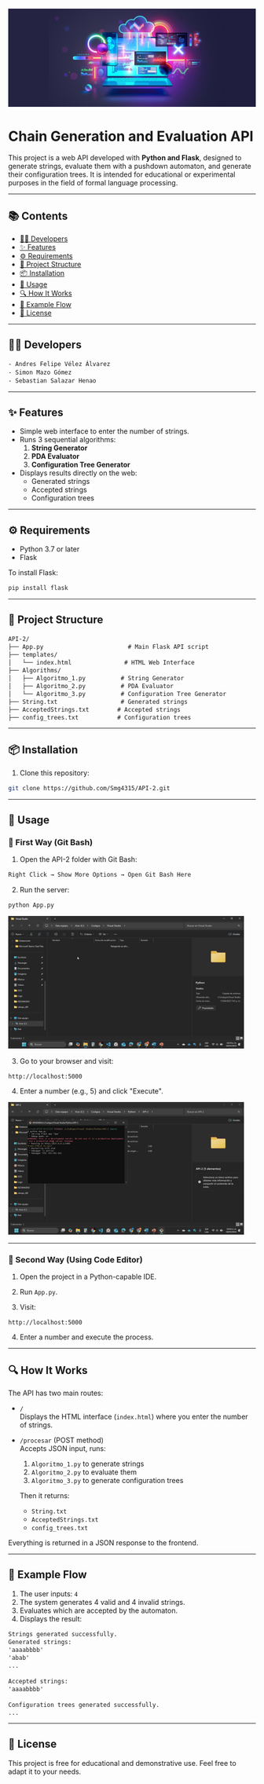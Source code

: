 
![Automata Banner](programacion.png)

# Chain Generation and Evaluation API

This project is a web API developed with **Python and Flask**, designed to generate strings, evaluate them with a pushdown automaton, and generate their configuration trees. It is intended for educational or experimental purposes in the field of formal language processing.

---

## 📚 Contents

- [🧑‍💻 Developers](#-developers)
- [✨ Features](#-features)  
- [⚙️ Requirements](#-requirements)  
- [📁 Project Structure](#-project-structure)  
- [📦 Installation](#-installation)  
- [🚀 Usage](#-usage)  
- [🔍 How It Works](#-how-it-works)  
- [🧪 Example Flow](#-example-flow)  
- [📄 License](#-license)

---

## 🧑‍💻 Developers

```bash
- Andres Felipe Vélez Álvarez
- Simon Mazo Gómez
- Sebastian Salazar Henao
```

---
## ✨ Features

- Simple web interface to enter the number of strings.
- Runs 3 sequential algorithms:
  1. **String Generator**
  2. **PDA Evaluator**
  3. **Configuration Tree Generator**
- Displays results directly on the web:
  - Generated strings
  - Accepted strings
  - Configuration trees

---

## ⚙️ Requirements

- Python 3.7 or later
- Flask

To install Flask:
```bash
pip install flask
```

---

## 📁 Project Structure

```
API-2/
├── App.py                        # Main Flask API script
├── templates/
│   └── index.html               # HTML Web Interface
├── Algorithms/
│   ├── Algoritmo_1.py          # String Generator
│   ├── Algoritmo_2.py          # PDA Evaluator
│   └── Algoritmo_3.py          # Configuration Tree Generator
├── String.txt                  # Generated strings
├── AcceptedStrings.txt        # Accepted strings
├── config_trees.txt           # Configuration trees
```

---

## 📦 Installation

1. Clone this repository:
```bash
git clone https://github.com/Smg4315/API-2.git
```

---

## 🚀 Usage

### 🔹 First Way (Git Bash)

1. Open the API-2 folder with Git Bash:
```bash
Right Click → Show More Options → Open Git Bash Here
```

2. Run the server:
```bash
python App.py
```

![Demo Flow](convertido_25s.gif)

3. Go to your browser and visit:
```
http://localhost:5000
```

4. Enter a number (e.g., 5) and click "Execute".

![Demo Flow](convertido_22s.gif)

---

### 🔹 Second Way (Using Code Editor)

1. Open the project in a Python-capable IDE.

2. Run `App.py`.

3. Visit:
```
http://localhost:5000
```

4. Enter a number and execute the process.

---

## 🔍 How It Works

The API has two main routes:

- `/`  
  Displays the HTML interface (`index.html`) where you enter the number of strings.

- `/procesar` (POST method)  
  Accepts JSON input, runs:
  1. `Algoritmo_1.py` to generate strings  
  2. `Algoritmo_2.py` to evaluate them  
  3. `Algoritmo_3.py` to generate configuration trees  
  
  Then it returns:
  - `String.txt`
  - `AcceptedStrings.txt`
  - `config_trees.txt`

Everything is returned in a JSON response to the frontend.

---

## 🧪 Example Flow

1. The user inputs: `4`
2. The system generates 4 valid and 4 invalid strings.
3. Evaluates which are accepted by the automaton.
4. Displays the result:

```
Strings generated successfully.
Generated strings:
'aaaabbbb'
'abab'
...

Accepted strings:
'aaaabbbb'

Configuration trees generated successfully.
...
```

---

## 📄 License

This project is free for educational and demonstrative use. Feel free to adapt it to your needs.